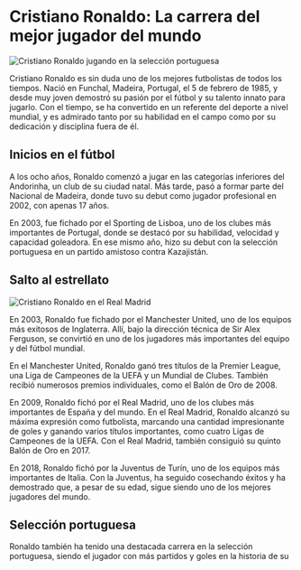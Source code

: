 # Cristiano Ronaldo: La carrera del mejor jugador del mundo

![Cristiano Ronaldo jugando en la selección portuguesa](https://phantom-elmundo.unidadeditorial.es/1d178b3423a91d9d73ba521ad4451d3a/resize/473/f/webp/assets/multimedia/imagenes/2021/06/24/16245558914634.jpg)

Cristiano Ronaldo es sin duda uno de los mejores futbolistas de todos los tiempos. Nació en Funchal, Madeira, Portugal, el 5 de febrero de 1985, y desde muy joven demostró su pasión por el fútbol y su talento innato para jugarlo. Con el tiempo, se ha convertido en un referente del deporte a nivel mundial, y es admirado tanto por su habilidad en el campo como por su dedicación y disciplina fuera de él.

## Inicios en el fútbol

A los ocho años, Ronaldo comenzó a jugar en las categorías inferiores del Andorinha, un club de su ciudad natal. Más tarde, pasó a formar parte del Nacional de Madeira, donde tuvo su debut como jugador profesional en 2002, con apenas 17 años.

En 2003, fue fichado por el Sporting de Lisboa, uno de los clubes más importantes de Portugal, donde se destacó por su habilidad, velocidad y capacidad goleadora. En ese mismo año, hizo su debut con la selección portuguesa en un partido amistoso contra Kazajistán.

## Salto al estrellato

![Cristiano Ronaldo en el Real Madrid]("/cr7.jpeg")

En 2003, Ronaldo fue fichado por el Manchester United, uno de los equipos más exitosos de Inglaterra. Allí, bajo la dirección técnica de Sir Alex Ferguson, se convirtió en uno de los jugadores más importantes del equipo y del fútbol mundial.

En el Manchester United, Ronaldo ganó tres títulos de la Premier League, una Liga de Campeones de la UEFA y un Mundial de Clubes. También recibió numerosos premios individuales, como el Balón de Oro de 2008.

En 2009, Ronaldo fichó por el Real Madrid, uno de los clubes más importantes de España y del mundo. En el Real Madrid, Ronaldo alcanzó su máxima expresión como futbolista, marcando una cantidad impresionante de goles y ganando varios títulos importantes, como cuatro Ligas de Campeones de la UEFA. Con el Real Madrid, también consiguió su quinto Balón de Oro en 2017.

En 2018, Ronaldo fichó por la Juventus de Turín, uno de los equipos más importantes de Italia. Con la Juventus, ha seguido cosechando éxitos y ha demostrado que, a pesar de su edad, sigue siendo uno de los mejores jugadores del mundo.

## Selección portuguesa

Ronaldo también ha tenido una destacada carrera en la selección portuguesa, siendo el jugador con más partidos y goles en la historia de su
